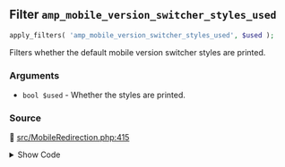 ## Filter `amp_mobile_version_switcher_styles_used`

```php
apply_filters( 'amp_mobile_version_switcher_styles_used', $used );
```

Filters whether the default mobile version switcher styles are printed.

### Arguments

* `bool $used` - Whether the styles are printed.

### Source

:link: [src/MobileRedirection.php:415](../../src/MobileRedirection.php#L415)

<details>
<summary>Show Code</summary>

```php
if ( ! apply_filters( 'amp_mobile_version_switcher_styles_used', true ) ) {
```

</details>
